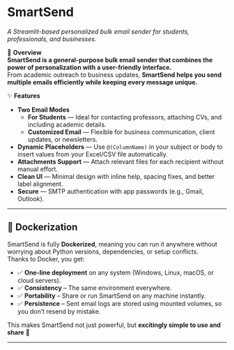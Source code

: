 # **SmartSend**  
*A Streamlit-based personalized bulk email sender for students, professionals, and businesses.*

📌 **Overview**  
**SmartSend is a general-purpose bulk email sender that combines the power of personalization with a user-friendly interface.**  
From academic outreach to business updates, **SmartSend helps you send multiple emails efficiently while keeping every message unique.**

✨ **Features**  
- **Two Email Modes**  
  - **For Students** — Ideal for contacting professors, attaching CVs, and including academic details.  
  - **Customized Email** — Flexible for business communication, client updates, or newsletters.  
- **Dynamic Placeholders** — Use `@(ColumnName)` in your subject or body to insert values from your Excel/CSV file automatically.  
- **Attachments Support** — Attach relevant files for each recipient without manual effort.  
- **Clean UI** — Minimal design with inline help, spacing fixes, and better label alignment.  
- **Secure** — SMTP authentication with app passwords (e.g., Gmail, Outlook).  

---

## 🐳 Dockerization  

SmartSend is fully **Dockerized**, meaning you can run it anywhere without worrying about Python versions, dependencies, or setup conflicts.  
Thanks to Docker, you get:  

- ✅ **One-line deployment** on any system (Windows, Linux, macOS, or cloud servers).  
- ✅ **Consistency** – The same environment everywhere.  
- ✅ **Portability** – Share or run SmartSend on any machine instantly.  
- ✅ **Persistence** – Sent email logs are stored using mounted volumes, so you don’t resend by mistake.  

This makes SmartSend not just powerful, but **excitingly simple to use and share** 🚀  

---


